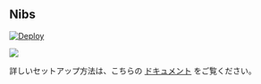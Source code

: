 ## Nibs

[![Deploy](https://www.herokucdn.com/deploy/button.png)](https://heroku.com/deploy)

![](https://i.gyazo.com/b2e75bbd236ea1baae8abb646fba68c5.png)

詳しいセットアップ方法は、こちらの [ドキュメント](http://salesforcedevelopersjapan.github.io/nibs-jp/setup.html) をご覧ください。
